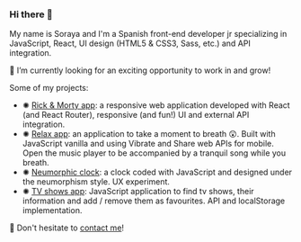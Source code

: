 ### Hi there 👯

My name is Soraya and I'm a Spanish front-end developer jr specializing in JavaScript, React, UI design (HTML5 & CSS3, Sass, etc.) and API integration.

🔭 I’m currently looking for an exciting opportunity to work in and grow! 

Some of my projects:
- ✺ [Rick & Morty app](https://github.com/sorayav/modulo-3-evaluacion-final-sorayav): a responsive web application developed with React (and React Router), responsive (and fun!) UI and external API integration.
- ✺ [Relax app](https://github.com/sorayav/relax-app): an application to take a moment to breath 😲. Built with JavaScript vanilla and using Vibrate and Share web APIs for mobile. Open the music player to be accompanied by a tranquil song while you breath.
- ✺ [Neumorphic clock](https://github.com/sorayav/js-clock): a clock coded with JavaScript and designed under the neumorphism style. UX experiment.
- ✺ [TV shows app](https://github.com/sorayav/modulo-2-evaluacion-final-sorayav): JavaScript application to find tv shows, their information and add / remove them as favourites. API and localStorage implementation.

💬 Don't hesitate to [contact me](https://twitter.com/SocialSoraya)!
<!--
**sorayav/sorayav** is a ✨ _special_ ✨ repository because its `README.md` (this file) appears on your GitHub profile.


- 🌱 I’m currently learning 
- 💬 Ask me about ...
- ⚡ Fun fact: ...
-->
